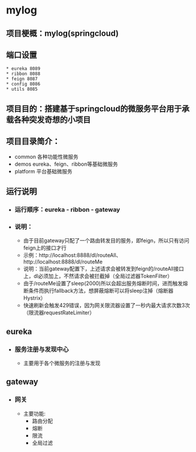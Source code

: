 # mylog
## 项目梗概：mylog(springcloud)
## 端口设置
    * eureka 8089
    * ribbon 8088
    * feign 8087
    * config 8086
    * utils 8085
## 项目目的：搭建基于springcloud的微服务平台用于承载各种突发奇想的小项目

## 项目目录简介：
* common    各种功能性微服务
* demos     eureka、feign、ribbon等基础微服务
* platform  平台基础微服务

## 运行说明
* ### 运行顺序：eureka - ribbon - gateway
* ### 说明：
    * 由于目前gateway只配了一个路由转发目的服务，即feign，所以只有访问feign上的接口才行
    * 示例：http://localhost:8888/dl/routeAll、http://localhost:8888/dl/routeMe
    * 说明：当前gateway配置下，上述请求会被转发到feign的/routeAll接口上，dl必须加上，不然请求会被拦截掉（全局过滤器TokenFilter）
    * 由于/routeMe设置了sleep(2000)所以会超出服务熔断时间，进而触发熔断条件而执行fallback方法，想屏蔽熔断可以将sleep注掉（熔断器Hystrix）
    * 快速刷新会触发429错误，因为网关限流器设置了一秒内最大请求次数3次（限流器requestRateLimiter）

## eureka
* ### 服务注册与发现中心
    * 主要用于各个微服务的注册与发现

## gateway
* ### 网关
    * 主要功能:
        * 路由分配
        * 熔断
        * 限流
        * 全局过滤
    
